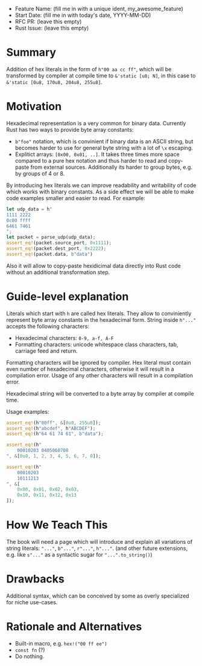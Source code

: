 - Feature Name: (fill me in with a unique ident, my_awesome_feature)
- Start Date: (fill me in with today's date, YYYY-MM-DD)
- RFC PR: (leave this empty)
- Rust Issue: (leave this empty)

# Summary
[summary]: #summary

Addition of hex literals in the form of `h"00 aa cc ff"`, which will be
transformed by compiler at compile time to `&'static [u8; N]`, in this case to
`&'static [0u8, 170u8, 204u8, 255u8]`.

# Motivation
[motivation]: #motivation

Hexadecimal representation is a very common for binary data. Currently Rust has
two ways to provide byte array constants:
- `b"foo"` notation, which is convinient if binary data is an ASCII string,
but becomes harder to use for general byte string with a lot of `\x` escaping.
- Explitict arrays: `[0x00, 0x01, ..]`. It takes three times more
space compared to a pure hex notation and thus harder to read and copy-paste
from external sources. Additionally its harder to group bytes, e.g. by groups
of 4 or 8.

By introducing hex literals we can improve readability and writability of code which
works with binary constants. As a side effect we will be able to make code
examples smaller and easier to read. For example:

```Rust
let udp_data = h"
1111 2222
0c00 ffff
6461 7461
";
let packet = parse_udp(udp_data);
assert_eq!(packet.source_port, 0x1111);
assert_eq!(packet.dest_port, 0x2222);
assert_eq!(packet.data, b"data")
```

Also it will allow to copy-paste hexidicimal data directly into Rust code without
an additional transformation step.

# Guide-level explanation
[guide-level-explanation]: #guide-level-explanation

Literals which start with `h` are called hex literals. They allow to
conviniently represent byte array constants in the hexadecimal form. String
inside `h"..."` accepts the following characters:

- Hexadecimal characters: `0-9, a-f, A-F`
- Formatting characters: unicode whitespace class characters, tab, carriage feed and return.

Formatting characters will be ignored by compiler. Hex literal must contain even
number of hexadecimal characters, otherwise it will result in a compilation
error. Usage of any other characters will result in a compilation error.

Hexadecimal string will be converted to a byte array by compiler at compile time.

Usage examples:
```Rust
assert_eq!(h"00ff", &[0u8, 255u8]);
assert_eq!(h"abcdef", h"ABCDEF");
assert_eq!(h"64 61 74 61", b"data");

assert_eq!(h"
    00010203 0405060708
", &[0u8, 1, 2, 3, 4, 5, 6, 7, 8]);

assert_eq!(h"
    00010203
    10111213
", &[
    0x00, 0x01, 0x02, 0x03,
    0x10, 0x11, 0x12, 0x13
]);
```


# How We Teach This
[how-we-teach-this]: #how-we-teach-this
The book will need a page which will introduce and explain all variations of
string literals: `"..."`, `b"..."`, `r"..."`, `h"..."`. (and other future
extensions, e.g. like `s"..."` as a syntactic sugar for `"...".to_string()`)

# Drawbacks
[drawbacks]: #drawbacks

Additional syntax, which can be conceived by some as overly specialized for
niche use-cases.

# Rationale and Alternatives
[alternatives]: #alternatives

- Built-in macro, e.g. `hex!("00 ff ee")`
- `const fn` (?)
- Do nothing.
